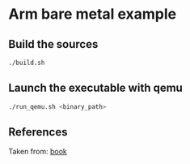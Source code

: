 # Arm bare metal example

## Build the sources

```bash
./build.sh
```

## Launch the executable with qemu

```bash
./run_qemu.sh <binary_path>
```

## References

Taken from: [book](https://umanovskis.se/files/arm-baremetal-ebook.pdf)

